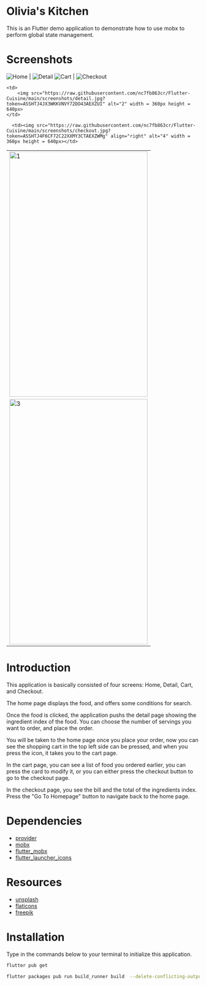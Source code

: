 # Olivia's Kitchen
This is an Flutter demo application to demonstrate how to use mobx to perform global state management.

# Screenshots
![Home](https://raw.githubusercontent.com/nc7fb863cr/Flutter-Cuisine/main/screenshots/home.jpg?token=ASSHTJZTXTYB3J6Y77JZCRLAEXZSA) | ![Detail](https://raw.githubusercontent.com/nc7fb863cr/Flutter-Cuisine/main/screenshots/detail.jpg?token=ASSHTJ4JX3WKKVNVY72DO43AEXZUI)
![Cart](https://raw.githubusercontent.com/nc7fb863cr/Flutter-Cuisine/main/screenshots/cart.jpg?token=ASSHTJ2HAB3H4G5OUXDKE7TAEXZVM) | ![Checkout](https://raw.githubusercontent.com/nc7fb863cr/Flutter-Cuisine/main/screenshots/checkout.jpg?token=ASSHTJ4F6CF72C22XXMY3CTAEXZWM)

<table>
  <tr>
    <td> 
        <img src="https://raw.githubusercontent.com/nc7fb863cr/Flutter-Cuisine/main/screenshots/home.jpg?token=ASSHTJZTXTYB3J6Y77JZCRLAEXZSA" alt="1" width ="360px" height="640px">
    </td>

    <td>
        <img src="https://raw.githubusercontent.com/nc7fb863cr/Flutter-Cuisine/main/screenshots/detail.jpg?token=ASSHTJ4JX3WKKVNVY72DO43AEXZUI" alt="2" width = 360px height = 640px>
    </td>
  </tr> 
  <tr>
      <td><img src="https://raw.githubusercontent.com/nc7fb863cr/Flutter-Cuisine/main/screenshots/cart.jpg?token=ASSHTJ2HAB3H4G5OUXDKE7TAEXZVM" alt="3" width = 360px height = 640px></td>

      <td><img src="https://raw.githubusercontent.com/nc7fb863cr/Flutter-Cuisine/main/screenshots/checkout.jpg?token=ASSHTJ4F6CF72C22XXMY3CTAEXZWMg" align="right" alt="4" width = 360px height = 640px></td>
  </tr>
</table>

# Introduction
This application is basically consisted of four screens: Home, Detail, Cart, and Checkout.<br>

The home page displays the food, and offers some conditions for search.<br>

Once the food is clicked, the application pushs the detail page showing the ingredient index of the food. You can choose the number of servings you want to order, and place the order.<br>

You will be taken to the home page once you place your order, now you can see the shopping cart in the top left side can be pressed, and when you press the icon, it takes you to the cart page.<br>

In the cart page, you can see a list of food you ordered earlier, you can press the card to modify it, or you can either press the checkout button to go to the checkout page.<br>

In the checkout page, you see the bill and the total of the ingredients index. Press the "Go To Homepage" button to navigate back to the home page.<br>

# Dependencies
 - [provider](https://pub.dev/packages/provider)
 - [mobx](https://pub.dev/packages/mobx)
 - [flutter_mobx](https://pub.dev/packages/flutter_mobx)
 - [flutter_launcher_icons](https://pub.dev/packages/flutter_launcher_icons)

# Resources
 - [unsplash](https://unsplash.com/s/photos/unleash)
 - [flaticons](https://www.flaticon.com/)
 - [freepik](https://www.freepik.com/)

# Installation
Type in the commands below to your terminal to initialize this application.

```bash
flutter pub get
```

```bash
flutter packages pub run build_runner build  --delete-conflicting-outputs
```



